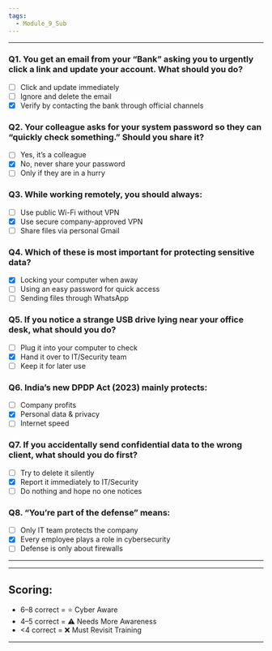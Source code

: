 ```yaml
---
tags:
  - Module_9_Sub
---
```

---
### **Q1.** You get an email from your “Bank” asking you to urgently click a link and update your account. What should you do?
- [ ] Click and update immediately
- [ ] Ignore and delete the email
- [x] Verify by contacting the bank through official channels

### **Q2.** Your colleague asks for your system password so they can “quickly check something.” Should you share it?
- [ ] Yes, it’s a colleague
- [x] No, never share your password
- [ ] Only if they are in a hurry

### **Q3.** While working remotely, you should always:
- [ ] Use public Wi-Fi without VPN
- [x] Use secure company-approved VPN
- [ ] Share files via personal Gmail

### **Q4.** Which of these is **most important for protecting sensitive data**?
- [x] Locking your computer when away
- [ ] Using an easy password for quick access
- [ ] Sending files through WhatsApp

### **Q5.** If you notice a strange USB drive lying near your office desk, what should you do?
- [ ] Plug it into your computer to check
- [x] Hand it over to IT/Security team
- [ ] Keep it for later use

### **Q6.** India’s new **DPDP Act (2023)** mainly protects:
- [ ] Company profits
- [x] Personal data & privacy
- [ ] Internet speed

### **Q7.** If you accidentally send confidential data to the wrong client, what should you do first?
- [ ] Try to delete it silently
- [x] Report it immediately to IT/Security
- [ ] Do nothing and hope no one notices

### **Q8.** “You’re part of the defense” means:
- [ ] Only IT team protects the company
- [x] Every employee plays a role in cybersecurity
- [ ] Defense is only about firewalls

---


---
## **Scoring:**

- 6–8 correct = ⭐ Cyber Aware
- 4–5 correct = ⚠️ Needs More Awareness
- <4 correct = ❌ Must Revisit Training

---